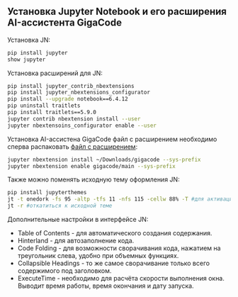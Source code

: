 ## Установка Jupyter Notebook и его расширения AI-ассистента GigaCode

Установка JN:
```bash
pip install jupyter
show jupyter
```

Установка расширений для JN:
```bash
pip install jupyter_contrib_nbextensions
pip install jupyter_nbextensions_configurator
pip install --upgrade notebook==6.4.12
pip uninstall traitlets
pip install traitlets==5.9.0
jupyter contrib nbextension install --user
jupyter nbextensoins_configurator enable --user
```

Установка AI-ассистена GigaCode файл с расширением необходимо сперва распаковать [файл с расширением](gigacode-jupyter-ext-1.1.176-ext.tar.gz):
```bash
jupyter nbextension install ~/Downloads/gigacode --sys-prefix
jupyter nbextension enable gigacode/main --sys-prefix
```

Также можно поменять исходную тему оформления JN:
```bash
pip install jupyterthemes
jt -t onedork -fs 95 -altp -tfs 11 -nfs 115 -cellw 88% -T #для активации темной темы
jt -r #откатиться к исходной теме
```

Дополнительные настройки в интерфейсе JN:
- Table of Contents - для автоматического создания содержания.
- Hinterland - для автозаполнение кода.
- Code Folding - для возможности сворачивания кода, нажатием на треугольник слева, удобно при объемных функциях.
- Collapsible Headings - то же самое сворачивание только всего содержимого под заголовком.
- ExecuteTime - необходимо для расчёта скорости выполнения окна. Выводит время работы, время окончания и дату запуска.


